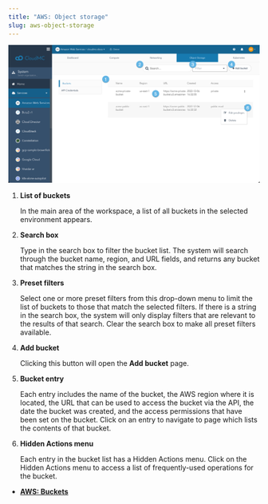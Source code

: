 ```yaml
---
title: "AWS: Object storage"
slug: aws-object-storage
---
```



![A screenshot of the AWS Object Storage buckets page, with numbered dots indicating features of interest](/assets/aws-objectstorage-bucketlist-numdots-en.png)

1.  **List of buckets**

    In the main area of the workspace, a list of all buckets in the selected environment appears.

2.  **Search box**

    Type in the search box to filter the bucket list. The system will search through the bucket name, region, and URL fields, and returns any bucket that matches the string in the search box.

3.  **Preset filters**

    Select one or more preset filters from this drop-down menu to limit the list of buckets to those that match the selected filters. If there is a string in the search box, the system will only display filters that are relevant to the results of that search. Clear the search box to make all preset filters available.

4.  **Add bucket**

    Clicking this button will open the **Add bucket** page.

5.  **Bucket entry**

    Each entry includes the name of the bucket, the AWS region where it is located, the URL that can be used to access the bucket via the API, the date the bucket was created, and the access permissions that have been set on the bucket. Click on an entry to navigate to page which lists the contents of that bucket.

6.  **Hidden Actions menu**

    Each entry in the bucket list has a Hidden Actions menu. Click on the Hidden Actions menu to access a list of frequently-used operations for the bucket.


-   **[AWS: Buckets](aws-buckets.md)**  


